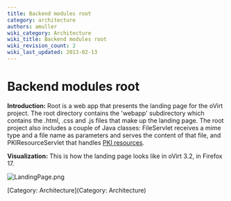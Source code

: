 ```yaml
---
title: Backend modules root
category: architecture
authors: amuller
wiki_category: Architecture
wiki_title: Backend modules root
wiki_revision_count: 2
wiki_last_updated: 2013-02-13
---
```


# Backend modules root

**Introduction:** Root is a web app that presents the landing page for the oVirt project. The root directory contains the 'webapp' subdirectory which contains the .html, .css and .js files that make up the landing page. The root project also includes a couple of Java classes: FileServlet receives a mime type and a file name as parameters and serves the content of that file, and PKIResourceServlet that handles [PKI resources](http://en.wikipedia.org/wiki/Resource_Public_Key_Infrastructure).

**Visualization:** This is how the landing page looks like in oVirt 3.2, in Firefox 17.

![](LandingPage.png "LandingPage.png")

[Category: Architecture](Category: Architecture)
